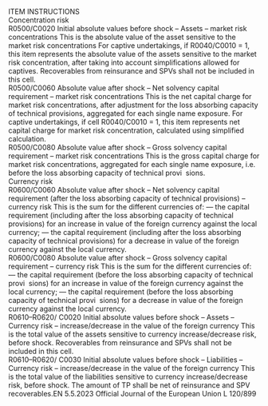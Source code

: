  
ITEM  INSTRUCTIONS  
Concentration 
risk  
R0500/C0020  Initial absolute values before 
shock – Assets – market risk 
concentrations  This is the absolute value of the asset sensitive to the market risk concentrations 
For captive undertakings, if R0040/C0010 = 1, this item represents the absolute 
value of the assets sensitive to the market risk concentration, after taking into 
account simplifications allowed for captives. 
Recoverables from reinsurance and SPVs shall not be included in this cell.  
R0500/C0060  Absolute value after shock – 
Net solvency capital 
requirement – market risk 
concentrations  This is the net capital charge for market risk concentrations, after adjustment for 
the loss absorbing capacity of technical provisions, aggregated for each single 
name exposure. 
For captive undertakings, if cell R0040/C0010 = 1, this item represents net capital 
charge for market risk concentration, calculated using simplified calculation.  
R0500/C0080  Absolute value after shock – 
Gross solvency capital 
requirement – market risk 
concentrations  This is the gross capital charge for market risk concentrations, aggregated for each 
single name exposure, i.e. before the loss absorbing capacity of technical provi ­
sions.  
Currency risk  
R0600/C0060  Absolute value after shock – 
Net solvency capital 
requirement (after the loss 
absorbing capacity of technical 
provisions) – currency risk  This is the sum for the different currencies of: 
— the capital requirement (including after the loss absorbing capacity of 
technical provisions) for an increase in value of the foreign currency against 
the local currency; 
— the capital requirement (including after the loss absorbing capacity of 
technical provisions) for a decrease in value of the foreign currency against 
the local currency.  
R0600/C0080  Absolute value after shock – 
Gross solvency capital 
requirement – currency risk  This is the sum for the different currencies of: 
— the capital requirement (before the loss absorbing capacity of technical provi ­
sions) for an increase in value of the foreign currency against the local 
currency; 
— the capital requirement (before the loss absorbing capacity of technical provi ­
sions) for a decrease in value of the foreign currency against the local 
currency.  
R0610–R0620/ 
C0020  Initial absolute values before 
shock – Assets – Currency risk 
– increase/decrease in the 
value of the foreign currency  This is the total value of the assets sensitive to currency increase/decrease risk, 
before shock. 
Recoverables from reinsurance and SPVs shall not be included in this cell.  
R0610–R0620/ 
C0030  Initial absolute values before 
shock – Liabilities – Currency 
risk – increase/decrease in the 
value of the foreign currency  This is the total value of the liabilities sensitive to currency increase/decrease risk, 
before shock. 
The amount of TP shall be net of reinsurance and SPV recoverables.EN  5.5.2023 Official Journal of the European Union L 120/899